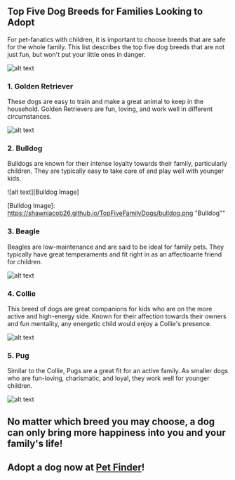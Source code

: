 ## Top Five Dog Breeds for Families Looking to Adopt
For pet-fanatics with children, it is important to choose breeds that are safe for the whole family. This list describes the top five dog breeds that are not just fun, but won't put your little ones in danger.

![alt text][Familywithdog Image]

[Familywithdog Image]: https://shawnjacob26.github.io/TopFiveFamilyDogs/IntroDogs.jpg "Family"

### 1. Golden Retriever  
These dogs are easy to train and make a great animal to keep in the household. Golden Retrievers are fun, loving, and work well in different circumstances.

![alt text][GoldenRetriever Image]

[GoldenRetriever Image]: https://shawnjacob26.github.io/TopFiveFamilyDogs/goldrenretriever.png "Golden Retriever"

### 2. Bulldog
Bulldogs are known for their intense loyalty towards their family, particularly children. They are typically easy to take care of and play well with younger kids.

![alt text][Bulldog Image]

[Bulldog Image]: https://shawnjacob26.github.io/TopFiveFamilyDogs/bulldog.png "Bulldog""

### 3. Beagle
Beagles are low-maintenance and are said to be ideal for family pets. They typically have great temperaments and fit right in as an affectioante friend for children.

![alt text][Beagle Image]

[Beagle Image]: https://shawnjacob26.github.io/TopFiveFamilyDogs/beagle.png "Beagle"

### 4. Collie
This breed of dogs are great companions for kids who are on the more active and high-energy side. Known for their affection towards their owners and fun mentality, any energetic child would enjoy a Collie's presence.

![alt text][Collie Image]

[Collie Image]: https://shawnjacob26.github.io/TopFiveFamilyDogs/collie.png "Collie"

### 5. Pug
Similar to the Collie, Pugs are a great fit for an active family. As smaller dogs who are fun-loving, charismatic, and loyal, they work well for younger children.

![alt text][Pug Image]

[Pug Image]: https://shawnjacob26.github.io/TopFiveFamilyDogs/pug.png "Pug"

## No matter which breed you may choose, a dog can only bring more happiness into you and your family's life!

## Adopt a dog now at [Pet Finder](https://www.petfinder.com)!



